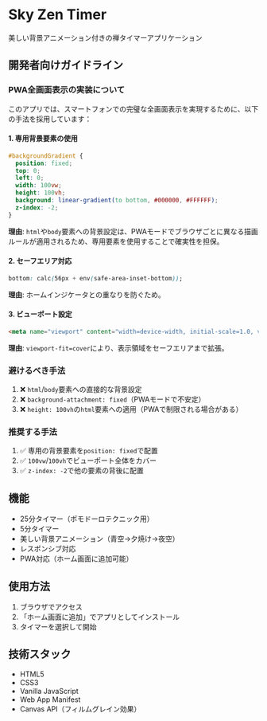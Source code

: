 # Sky Zen Timer

美しい背景アニメーション付きの禅タイマーアプリケーション

## 開発者向けガイドライン

### PWA全画面表示の実装について

このアプリでは、スマートフォンでの完璧な全画面表示を実現するために、以下の手法を採用しています：

#### 1. 専用背景要素の使用
```css
#backgroundGradient {
  position: fixed;
  top: 0;
  left: 0;
  width: 100vw;
  height: 100vh;
  background: linear-gradient(to bottom, #000000, #FFFFFF);
  z-index: -2;
}
```

**理由**: `html`や`body`要素への背景設定は、PWAモードでブラウザごとに異なる描画ルールが適用されるため、専用要素を使用することで確実性を担保。

#### 2. セーフエリア対応
```css
bottom: calc(56px + env(safe-area-inset-bottom));
```

**理由**: ホームインジケータとの重なりを防ぐため。

#### 3. ビューポート設定
```html
<meta name="viewport" content="width=device-width, initial-scale=1.0, viewport-fit=cover">
```

**理由**: `viewport-fit=cover`により、表示領域をセーフエリアまで拡張。

### 避けるべき手法

1. ❌ `html`/`body`要素への直接的な背景設定
2. ❌ `background-attachment: fixed`（PWAモードで不安定）
3. ❌ `height: 100vh`の`html`要素への適用（PWAで制限される場合がある）

### 推奨する手法

1. ✅ 専用の背景要素を`position: fixed`で配置
2. ✅ `100vw`/`100vh`でビューポート全体をカバー
3. ✅ `z-index: -2`で他の要素の背後に配置

## 機能

- 25分タイマー（ポモドーロテクニック用）
- 5分タイマー
- 美しい背景アニメーション（青空→夕焼け→夜空）
- レスポンシブ対応
- PWA対応（ホーム画面に追加可能）

## 使用方法

1. ブラウザでアクセス
2. 「ホーム画面に追加」でアプリとしてインストール
3. タイマーを選択して開始

## 技術スタック

- HTML5
- CSS3
- Vanilla JavaScript
- Web App Manifest
- Canvas API（フィルムグレイン効果） 